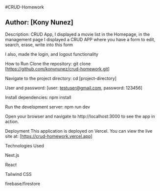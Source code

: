 #CRUD-Homework


## Author: [Kony Nunez]


Description: 
CRUD App, I displayed a movie list in the Homepage, in the management page I displayed a CRUD APP where you have a form to edit, search, erase, write into this form

I also, made the login, and logout functionality

How to Run
Clone the repository: git clone [https://github.com/konynunez/crud-homework.git]

Navigate to the project directory: cd [project-directory]

User and password: [user: testuser@gmail.com, password: 123456]

Install dependencies: npm install

Run the development server: npm run dev

Open your browser and navigate to http://localhost:3000 to see the app in action.

Deployment
This application is deployed on Vercel. You can view the live site at: [https://crud-homework.vercel.app]

Technologies Used

Next.js

React

Tailwind CSS

firebase/firestore


